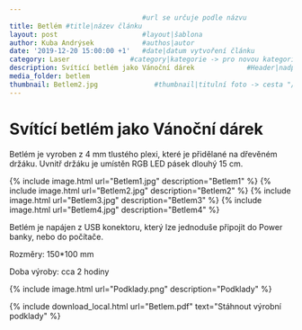 ```yaml
---
                                 #url se určuje podle názvu
title: Betlém #title|název článku   
layout: post                     #layout|šablona
author: Kuba Andrýsek            #authos|autor
date: '2019-12-20 15:00:00 +1'   #date|datum vytvoření článku
category: Laser               #category|kategorie -> pro novou kategorii je potřeba vytvořit stránku v "categories"
description: Svítící betlém jako Vánoční dárek             #Header|nadpis
media_folder: betlem
thumbnail: Betlem2.jpg              #thumbnail|titulní foto -> cesta "/img/blog/**nazev-clanku/Kolo.png**"
--- 
```


# Svítící betlém jako Vánoční dárek

Betlém je vyroben z 4 mm tlustého plexi, které je přidělané na dřevěném držáku. Uvnitř držáku je umístěn RGB LED pásek dlouhý 15 cm.

{% include image.html
url="Betlem1.jpg"
description="Betlem1"
%}
{% include image.html
url="Betlem2.jpg"
description="Betlem2"
%}
{% include image.html
url="Betlem3.jpg"
description="Betlem3"
%}
{% include image.html
url="Betlem4.jpg"
description="Betlem4"
%}

Betlém je napájen z USB konektoru, který lze jednoduše připojit do Power banky, nebo do počítače.

Rozměry: 150*100 mm

Doba výroby: cca 2 hodiny

{% include image.html
url="Podklady.png"
description="Podklady"
%}


{% include download_local.html
url="Betlem.pdf"
text="Stáhnout výrobní podklady"
%}

